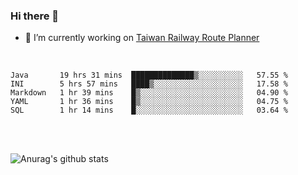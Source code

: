 ### Hi there 👋

- 🔭 I’m currently working on [Taiwan Railway Route Planner](https://github.com/Taiwan-Railway-Route-Planner)

<br/>

<!--START_SECTION:waka-->
```text
Java       19 hrs 31 mins  ██████████████▒░░░░░░░░░░   57.55 % 
INI        5 hrs 57 mins   ████▒░░░░░░░░░░░░░░░░░░░░   17.58 % 
Markdown   1 hr 39 mins    █▒░░░░░░░░░░░░░░░░░░░░░░░   04.90 % 
YAML       1 hr 36 mins    █▒░░░░░░░░░░░░░░░░░░░░░░░   04.75 % 
SQL        1 hr 14 mins    █░░░░░░░░░░░░░░░░░░░░░░░░   03.64 % 
```
<!--END_SECTION:waka-->

<br/>
<br/>

![Anurag's github stats](https://github-readme-stats.vercel.app/api?username=DepickereSven&show_icons=true&theme=tokyonight)



<!--
**DepickereSven/DepickereSven** is a ✨ _special_ ✨ repository because its `README.md` (this file) appears on your GitHub profile.

Here are some ideas to get you started:

- 🔭 I’m currently working on ...
- 🌱 I’m currently learning ...
- 👯 I’m looking to collaborate on ...
- 🤔 I’m looking for help with ...
- 💬 Ask me about ...
- 📫 How to reach me: ...
- 😄 Pronouns: ...
- ⚡ Fun fact: ...
-->

